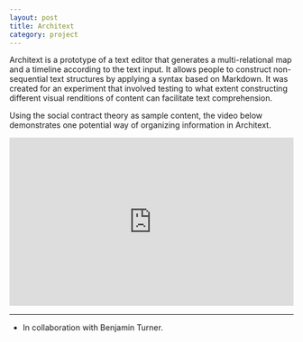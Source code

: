 ```yaml
---
layout: post
title: Architext
category: project
---
```


Architext is a prototype of a text editor that generates a multi-relational map and a timeline according to the text input. It allows people to construct non-sequential text structures by applying a syntax based on Markdown. It was created for an experiment that involved testing to what extent constructing different visual renditions of content can facilitate text comprehension.

<!-- A multi-relational map is generally defined as a diagrammatical representation of knowledge with a node-link structure that communicates and specifies the relationships among concepts in a given knowledge domain. The most extensive body of research on multi-relational maps has been conducted by researchers seeking to facilitate text comprehension. It has been consistently shown that multi-relational maps are more effective than merely reading the textual rendition of content, such as a summary or a list of main points. Architext thus aims to facilitate text comprehension and knowledge management by enabling people to construct non-sequential text structures that result in different visual outputs of the same content. -->

Using the social contract theory as sample content, the video below demonstrates one potential way of organizing information in Architext.

<div class="media-with-footnotes"><div style="padding:59.36% 0 0 0;position:relative;"><iframe src="https://player.vimeo.com/video/662588138?h=a40b608393&amp;badge=0&amp;autopause=0&amp;player_id=0&amp;app_id=58479" frameborder="0" allow="autoplay; fullscreen; picture-in-picture" allowfullscreen style="position:absolute;top:0;left:0;width:100%;height:100%;" title="Architext"></iframe></div><script src="https://player.vimeo.com/api/player.js"></script></div>

---

<ul class=credits>
  <li>In collaboration with Benjamin Turner.</li>
</ul>
